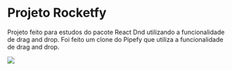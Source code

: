 # Projeto Rocketfy

Projeto feito para estudos do pacote React Dnd utilizando a funcionalidade de drag and drop. Foi feito um clone do Pipefy que utiliza a funcionalidade de drag and drop.

<img src="./assets/rocketfy.gif">
